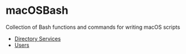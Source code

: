 # macOSBash

Collection of Bash functions and commands for writing macOS scripts

* [Directory Services](https://github.com/erikberglund/macOSBash/blob/master/macOSBash_directoryServices.md)
* [Users](https://github.com/erikberglund/macOSBash/blob/master/macOSBash_users.md)
